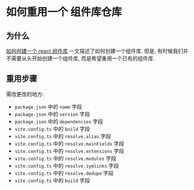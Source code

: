 # 如何重用一个 组件库仓库

## 为什么

[如何创建一个 react 组件库](./how-to-create-a-component-lib.md) 一文描述了如何创建一个组件库. 但是, 有时候我们并不需要从头开始创建一个组件库, 而是希望重用一个已有的组件库.

## 重用步骤

需改更改的地方:

- `package.json` 中的 `name` 字段
- `package.json` 中的 `version` 字段
- `package.json` 中的 `dependencies` 字段
- `vite.config.ts` 中的 `build` 字段
- `vite.config.ts` 中的 `resolve.alias` 字段
- `vite.config.ts` 中的 `resolve.mainFields` 字段
- `vite.config.ts` 中的 `resolve.extensions` 字段
- `vite.config.ts` 中的 `resolve.modules` 字段
- `vite.config.ts` 中的 `resolve.symlinks` 字段
- `vite.config.ts` 中的 `resolve.dedupe` 字段
- `vite.config.ts` 中的 `build` 字段
